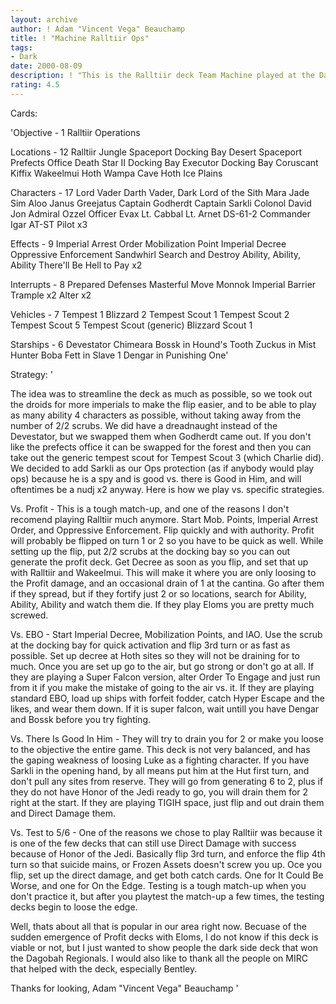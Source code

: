 ```yaml
---
layout: archive
author: ! Adam "Vincent Vega" Beauchamp
title: ! "Machine Ralltiir Ops"
tags:
- Dark
date: 2000-08-09
description: ! "This is the Ralltiir deck Team Machine played at the Dagobah Regionals, it did quite well, and Charlie Herren won with it."
rating: 4.5
---
```

Cards: 

'Objective - 1
Ralltiir Operations

Locations - 12
Ralltiir
Jungle
Spaceport Docking Bay
Desert
Spaceport Prefects Office
Death Star II Docking Bay
Executor Docking Bay
Coruscant
Kiffix
Wakeelmui
Hoth Wampa Cave
Hoth Ice Plains

Characters - 17
Lord Vader
Darth Vader, Dark Lord of the Sith
Mara Jade
Sim Aloo
Janus Greejatus
Captain Godherdt
Captain Sarkli
Colonol David Jon
Admiral Ozzel
Officer Evax
Lt. Cabbal
Lt. Arnet
DS-61-2
Commander Igar
AT-ST Pilot x3

Effects - 9
Imperial Arrest Order
Mobilization Point
Imperial Decree
Oppressive Enforcement
Sandwhirl
Search and Destroy
Ability, Ability, Ability
There'll Be Hell to Pay x2

Interrupts - 8
Prepared Defenses
Masterful Move
Monnok
Imperial Barrier
Trample x2
Alter x2

Vehicles - 7
Tempest 1
Blizzard 2
Tempest Scout 1
Tempest Scout 2
Tempest Scout 5
Tempest Scout (generic)
Blizzard Scout 1

Starships - 6
Devestator
Chimeara
Bossk in Hound's Tooth
Zuckus in Mist Hunter
Boba Fett in Slave 1
Dengar in Punishing One'

Strategy: '

The idea was to streamline the deck as much as possible, so we took out the droids for more imperials to make the flip easier, and to be able to play as many ability 4 characters as possible, without taking away from the number of 2/2 scrubs. We did have a dreadnaught instead of the Devestator, but we swapped them when Godherdt came out. If you don't like the prefects office it can be swapped for the forest and then you can take out the generic tempest scout for Tempest Scout 3 (which Charlie did). We decided to add Sarkli as our Ops protection (as if anybody would play ops) because he is a spy and is good vs. there is Good in Him, and will oftentimes be a nudj x2 anyway. Here is how we play vs. specific strategies.

Vs. Profit - This is a tough match-up, and one of the reasons I don't recomend playing Ralltiir much anymore. Start Mob. Points, Imperial Arrest Order, and Oppressive Enforcement. Flip quickly and with authority. Profit will probably be flipped on turn 1 or 2 so you have to be quick as well. While setting up the flip, put 2/2 scrubs at the docking bay so you can out generate the profit deck. Get Decree as soon as you flip, and set that up with Ralltiir and Wakeelmui. This will make it where you are only loosing to the Profit damage, and an occasional drain of 1 at the cantina. Go after them if they spread, but if they fortify just 2 or so locations, search for Ability, Ability, Ability and watch them die. If they play Eloms you are pretty much screwed.

Vs. EBO - Start Imperial Decree, Mobilization Points, and IAO. Use the scrub at the docking bay for quick activation and flip 3rd turn or as fast as possible. Set up decree at Hoth sites so they will not be draining for to much. Once you are set up go to the air, but go strong or don't go at all. If they are playing a Super Falcon version, alter Order To Engage and just run from it if you make the mistake of going to the air vs. it. If they are playing standard EBO, load up ships with forfeit fodder, catch Hyper Escape and the likes, and wear them down. If it is super falcon, wait untill you have Dengar and Bossk before you try fighting.

Vs. There Is Good In Him - They will try to drain you for 2 or make you loose to the objective the entire game. This deck is not very balanced, and has the gaping weakness of loosing Luke as a fighting character. If you have Sarkli in the opening hand, by all means put him at the Hut first turn, and don't pull any sites from reserve. They will go from generating 6 to 2, plus if they do not have Honor of the Jedi ready to go, you will drain them for 2 right at the start. If they are playing TIGIH space, just flip and out drain them and Direct Damage them.

Vs. Test to 5/6 - One of the reasons we chose to play Ralltiir was because it is one of the few decks that can still use Direct Damage with success because of Honor of the Jedi. Basically flip 3rd turn, and enforce the flip 4th turn so that suicide mains, or Frozen Assets doesn't screw you up. Oce you flip, set up the direct damage, and get both catch cards. One for It Could Be Worse, and one for On the Edge. Testing is a tough match-up when you don't practice it, but after you playtest the match-up a few times, the testing decks begin to loose the edge.

Well, thats about all that is popular in our area right now. Becuase of the sudden emergence of Profit decks with Eloms, I do not know if this deck is viable or not, but I just wanted to show people the dark side deck that won the Dagobah Regionals. I would also like to thank all the people on MIRC that helped with the deck, especially Bentley.

Thanks for looking,
Adam "Vincent Vega" Beauchamp '